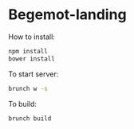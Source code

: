 # Begemot-landing
How to install: 
```sh
npm install
bower install
```

To start server:
```sh
brunch w -s
```

To build:

```sh
brunch build
```
